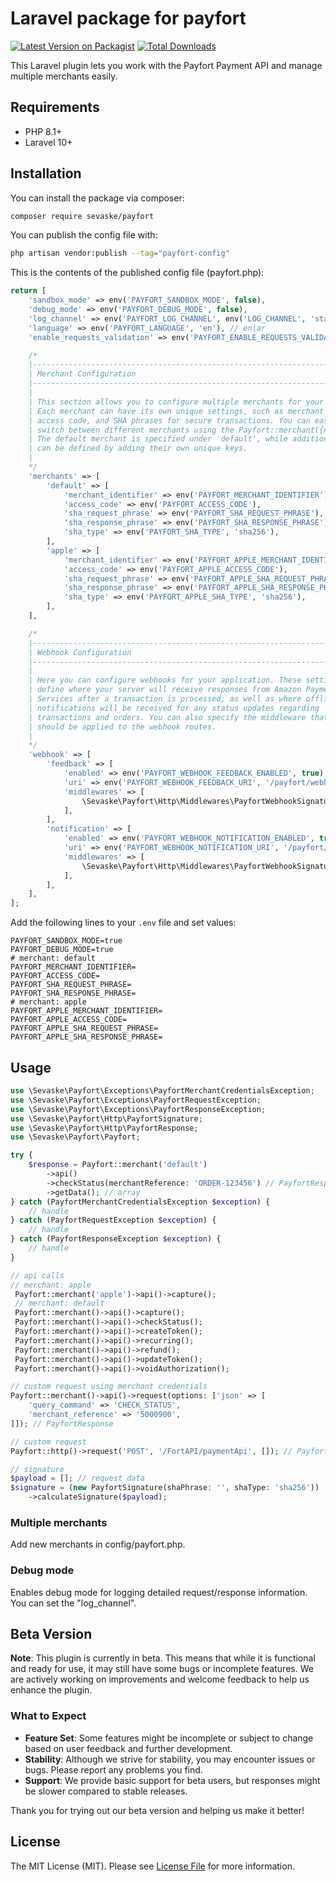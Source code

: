 # Laravel package for payfort

[![Latest Version on Packagist](https://img.shields.io/packagist/v/sevaske/payfort.svg?style=flat-square)](https://packagist.org/packages/sevaske/payfort)
[![Total Downloads](https://img.shields.io/packagist/dt/sevaske/payfort.svg?style=flat-square)](https://packagist.org/packages/sevaske/payfort)

This Laravel plugin lets you work with the Payfort Payment API and manage multiple merchants easily.

## Requirements

- PHP 8.1+
- Laravel 10+

## Installation

You can install the package via composer:

```bash
composer require sevaske/payfort
```

You can publish the config file with:

```bash
php artisan vendor:publish --tag="payfort-config"
```

This is the contents of the published config file (payfort.php):

```php
return [
    'sandbox_mode' => env('PAYFORT_SANDBOX_MODE', false),
    'debug_mode' => env('PAYFORT_DEBUG_MODE', false),
    'log_channel' => env('PAYFORT_LOG_CHANNEL', env('LOG_CHANNEL', 'stack')),
    'language' => env('PAYFORT_LANGUAGE', 'en'), // en|ar
    'enable_requests_validation' => env('PAYFORT_ENABLE_REQUESTS_VALIDATION', true),

    /*
    |--------------------------------------------------------------------------
    | Merchant Configuration
    |--------------------------------------------------------------------------
    |
    | This section allows you to configure multiple merchants for your application.
    | Each merchant can have its own unique settings, such as merchant identifier,
    | access code, and SHA phrases for secure transactions. You can easily
    | switch between different merchants using the Payfort::merchant({name}) method.
    | The default merchant is specified under 'default', while additional merchants
    | can be defined by adding their own unique keys.
    |
    */
    'merchants' => [
        'default' => [
            'merchant_identifier' => env('PAYFORT_MERCHANT_IDENTIFIER'),
            'access_code' => env('PAYFORT_ACCESS_CODE'),
            'sha_request_phrase' => env('PAYFORT_SHA_REQUEST_PHRASE'),
            'sha_response_phrase' => env('PAYFORT_SHA_RESPONSE_PHRASE'),
            'sha_type' => env('PAYFORT_SHA_TYPE', 'sha256'),
        ],
        'apple' => [
            'merchant_identifier' => env('PAYFORT_APPLE_MERCHANT_IDENTIFIER'),
            'access_code' => env('PAYFORT_APPLE_ACCESS_CODE'),
            'sha_request_phrase' => env('PAYFORT_APPLE_SHA_REQUEST_PHRASE'),
            'sha_response_phrase' => env('PAYFORT_APPLE_SHA_RESPONSE_PHRASE'),
            'sha_type' => env('PAYFORT_APPLE_SHA_TYPE', 'sha256'),
        ],
    ],

    /*
    |--------------------------------------------------------------------------
    | Webhook Configuration
    |--------------------------------------------------------------------------
    |
    | Here you can configure webhooks for your application. These settings
    | define where your server will receive responses from Amazon Payment
    | Services after a transaction is processed, as well as where offline
    | notifications will be received for any status updates regarding
    | transactions and orders. You can also specify the middleware that
    | should be applied to the webhook routes.
    |
    */
    'webhook' => [
        'feedback' => [
            'enabled' => env('PAYFORT_WEBHOOK_FEEDBACK_ENABLED', true),
            'uri' => env('PAYFORT_WEBHOOK_FEEDBACK_URI', '/payfort/webhook/feedback/{merchant?}'),
            'middlewares' => [
                \Sevaske\Payfort\Http\Middlewares\PayfortWebhookSignature::class,
            ],
        ],
        'notification' => [
            'enabled' => env('PAYFORT_WEBHOOK_NOTIFICATION_ENABLED', true),
            'uri' => env('PAYFORT_WEBHOOK_NOTIFICATION_URI', '/payfort/webhook/notification/{merchant?}'),
            'middlewares' => [
                \Sevaske\Payfort\Http\Middlewares\PayfortWebhookSignature::class,
            ],
        ],
    ],
];
```

Add the following lines to your `.env` file and set values:

```dotenv
PAYFORT_SANDBOX_MODE=true
PAYFORT_DEBUG_MODE=true
# merchant: default
PAYFORT_MERCHANT_IDENTIFIER=
PAYFORT_ACCESS_CODE=
PAYFORT_SHA_REQUEST_PHRASE=
PAYFORT_SHA_RESPONSE_PHRASE=
# merchant: apple
PAYFORT_APPLE_MERCHANT_IDENTIFIER=
PAYFORT_APPLE_ACCESS_CODE=
PAYFORT_APPLE_SHA_REQUEST_PHRASE=
PAYFORT_APPLE_SHA_RESPONSE_PHRASE=
```

## Usage

```php
use \Sevaske\Payfort\Exceptions\PayfortMerchantCredentialsException;
use \Sevaske\Payfort\Exceptions\PayfortRequestException;
use \Sevaske\Payfort\Exceptions\PayfortResponseException;
use \Sevaske\Payfort\Http\PayfortSignature;
use \Sevaske\Payfort\Http\PayfortResponse;
use \Sevaske\Payfort\Payfort;

try {
    $response = Payfort::merchant('default')
        ->api()
        ->checkStatus(merchantReference: 'ORDER-123456') // PayfortResponse
        ->getData(); // array
} catch (PayfortMerchantCredentialsException $exception) {
    // handle
} catch (PayfortRequestException $exception) {
    // handle
} catch (PayfortResponseException $exception) {
    // handle
}

// api calls
// merchant: apple
 Payfort::merchant('apple')->api()->capture();
 // merchant: default
 Payfort::merchant()->api()->capture(); 
 Payfort::merchant()->api()->checkStatus();
 Payfort::merchant()->api()->createToken();
 Payfort::merchant()->api()->recurring();
 Payfort::merchant()->api()->refund();
 Payfort::merchant()->api()->updateToken();
 Payfort::merchant()->api()->voidAuthorization();

// custom request using merchant credentials
Payfort::merchant()->api()->request(options: ['json' => [
    'query_command' => 'CHECK_STATUS',
    'merchant_reference' => '5000900',
]]); // PayfortResponse

// custom request
Payfort::http()->request('POST', '/FortAPI/paymentApi', []); // PayfortResponse

// signature
$payload = []; // request data
$signature = (new PayfortSignature(shaPhrase: '', shaType: 'sha256'))
    ->calculateSignature($payload);

```

### Multiple merchants

Add new merchants in config/payfort.php.

### Debug mode

Enables debug mode for logging detailed request/response information. You can set the "log_channel".

## Beta Version

**Note**: This plugin is currently in beta. This means that while it is functional and ready for use, it may still have some bugs or incomplete features. We are actively working on improvements and welcome feedback to help us enhance the plugin.

### What to Expect

- **Feature Set**: Some features might be incomplete or subject to change based on user feedback and further development.
- **Stability**: Although we strive for stability, you may encounter issues or bugs. Please report any problems you find.
- **Support**: We provide basic support for beta users, but responses might be slower compared to stable releases.

Thank you for trying out our beta version and helping us make it better!

## License

The MIT License (MIT). Please see [License File](LICENSE.md) for more information.

